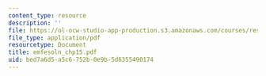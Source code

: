 ```yaml
---
content_type: resource
description: ''
file: https://ol-ocw-studio-app-production.s3.amazonaws.com/courses/res-6-001-electromagnetic-fields-and-energy-spring-2008/bed7a6d5a5c6752b0e9b5d6355490174_emfesoln_chp15.pdf
file_type: application/pdf
resourcetype: Document
title: emfesoln_chp15.pdf
uid: bed7a6d5-a5c6-752b-0e9b-5d6355490174
---
```

